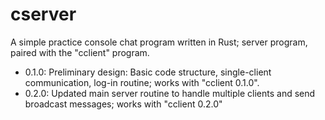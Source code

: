 # cserver

A simple practice console chat program written in Rust; server program, paired with the "cclient" program.

* 0.1.0: Preliminary design: Basic code structure, single-client communication, log-in routine; works with "cclient 0.1.0".
* 0.2.0: Updated main server routine to handle multiple clients and send broadcast messages; works with "cclient 0.2.0"
